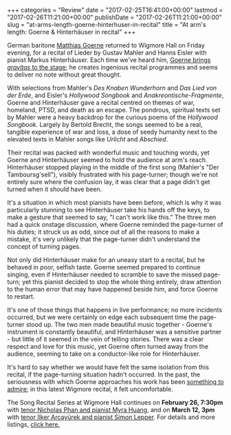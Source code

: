 +++
categories = "Review"
date = "2017-02-25T16:41:00+00:00"
lastmod = "2017-02-26T11:21:00+00:00"
publishDate = "2017-02-26T11:21:00+00:00"
slug = "at-arms-length-goerne-hinterhuser-in-recital"
title = "At arm&#039;s length: Goerne &amp; Hinterhäuser in recital"
+++

German baritone [Matthias Goerne](/scene/people/matthias-goerne/) returned to Wigmore Hall on Friday evening, for a recital of Lieder by Gustav Mahler and Hanns Eisler with pianist Markus Hinterhäuser. Each time we've heard him, [Goerne brings *gravitas* to the stage](http://www.schmopera.com/recitals-that-stick-matthias-goerne-at-wigmore-hall/); he creates ingenious recital programmes and seems to deliver no note without great thought.

With selections from Mahler's *Des Knaben Wunderhorn* and *Das Lied von der Erde*, and Eisler's *Hollywood Songbook* and *Anakreontische-Fragmente*, Goerne and Hinterhäuser gave a recital centred on themes of war, homeland, PTSD, and death as an escape. The pondrous, spiritual texts set by Mahler were a heavy backdrop for the curious poems of the *Hollywood Songbook*. Largely by Bertold Brecht, the songs seemed to be a real, tangible experience of war and loss, a dose of seedy humanity next to the elevated texts in Mahler songs like *Urlicht* and *Abschied*. 

Their recital was packed with wonderful music and touching words, yet Goerne and Hinterhäuser seemed to hold the audience at arm's reach. Hinterhäuser stopped playing in the middle of the first song (Mahler's "Der Tamboursg'sell"), visibly frustrated with his page-turner; though we're not entirely sure where the confusion lay, it was clear that a page didn't get turned when it should have been. 

It's a situation in which most pianists have been before, which is why it was particularly stunning to see Hinterhäuser take his hands off the keys, to make a gesture that seemed to say, "I can't work like this." The three men had a quick onstage discussion, where Goerne reminded the page-turner of his duties; it struck us as odd, since out of all the reasons to make a mistake, it's very unlikely that the page-turner didn't understand the concept of turning pages.

Not only did Hinterhäuser make for an uneasy start to a recital, but he behaved in poor, selfish taste. Goerne seemed prepared to continue singing, even if Hinterhäuser needed to scramble to save the missed page-turn; yet this pianist decided to stop the whole thing entirely, draw attention to the human error that may have happened beside him, and force Goerne to restart.

It's one of those things that happens in live performance; no more incidents occurred, but we were certainly on edge each subsequent time the page-turner stood up. The two men made beautiful music together - Goerne's instrument is constantly beautiful, and Hinterhäuser was a sensitive partner - but little of it seemed in the vein of telling stories. There was a clear respect and love for this music, yet Goerne often turned away from the audience, seeming to take on a conductor-like role for Hinterhäuser.

It's hard to say whether we would have felt the same isolation from this recital, if the page-turning situation hadn't occurred. In the past, the seriousness with which Goerne approaches his work has been [something to admire](http://www.schmopera.com/recitals-that-stick-matthias-goerne-at-wigmore-hall/); in this latest Wigmore recital, it felt uncomfortable.

The Song Recital Series at Wigmore Hall continues on **February 26, 7:30pm** with [tenor Nicholas Phan and pianist Myra Huang](https://wigmore-hall.org.uk/whats-on/nicholas-phan-myra-huang-201702261500), and on **March 12, 3pm** with [tenor Ilker Arcayürek and pianist Simon Lepper](https://wigmore-hall.org.uk/whats-on/ilker-arcayuerek-simon-lepper-201703121500). For details and more listings, [click here.](https://wigmore-hall.org.uk/whats-on/whats-on)
